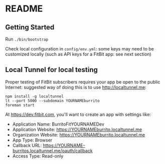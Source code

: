 README
======

Getting Started
---------------

Run `./bin/bootstrap`

Check local configuration in `config/env.yml`: some keys may need to be
customized locally (such as API keys for a FitBit app: see next section)


Local Tunnel for local testing
------------------------------

Proper testing of FitBit subscribers requires your app be open to the public
Internet: suggested way of doing this is to use http://localtunnel.me:

    npm install -g localtunnel
    lt --port 5000 --subdomain YOURNAMEburrito
    foreman start

At https://dev.fitbit.com, you'll want to create an app with settings like:

* Application Name: BurritoFitYOURNAMEDev
* Application Website: https://YOURNAMEburrito.localtunnel.me
* Organization Website: https://YOURNAMEburrito.localtunnel.me
* App Type: Browser
* Callback URL: https://YOURNAME-burritos.localtunnel.me/oauth/callback
* Access Type: Read-only
